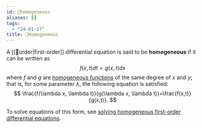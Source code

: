 ```yaml
---
id: 📘homogeneous
aliases: []
tags:
  - "24-01-17"
title: 📘Homogeneous
---
```


A [[📘order|first-order]] differential equation is said to be **homogeneous** if it can be written as 
$$
f(x,t)dt=g(x,t)dx
$$
where $f$ and $g$ are [homogeneous functions](https://en.wikipedia.org/wiki/Homogeneous_function) of the same degree of $x$ and $y$; that is, for some parameter $\lambda$, the following equation is satisfied:
$$
\frac{f(\lambda x, \lambda t)}{g(\lambda x, \lambda t)}=\frac{f(x,t)}{g(x,t)}.
$$

To solve equations of this form, see [solving homogeneous first-order differential equations](https://en.wikipedia.org/wiki/Homogeneous_differential_equation#Solution_method).
